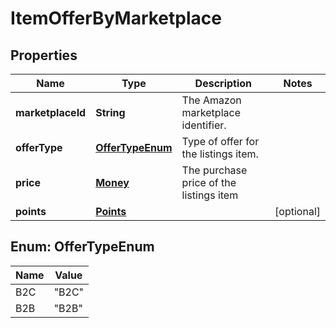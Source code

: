 
# ItemOfferByMarketplace

## Properties
Name | Type | Description | Notes
------------ | ------------- | ------------- | -------------
**marketplaceId** | **String** | The Amazon marketplace identifier. | 
**offerType** | [**OfferTypeEnum**](#OfferTypeEnum) | Type of offer for the listings item. | 
**price** | [**Money**](Money.md) | The purchase price of the listings item | 
**points** | [**Points**](Points.md) |  |  [optional]


<a name="OfferTypeEnum"></a>
## Enum: OfferTypeEnum
Name | Value
---- | -----
B2C | &quot;B2C&quot;
B2B | &quot;B2B&quot;



